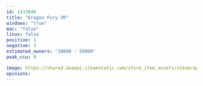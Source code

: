 ```yaml
---
id: 1433040
title: "Dragon Fury VR"
windows: "true"
mac: "false"
linux: false
positive: 1
negative: 2
estimated_owners: "20000 - 50000"
peak_ccu: 0

image: https://shared.akamai.steamstatic.com/store_item_assets/steam/apps/1433040/header.jpg?t=1621108025
opinions:
---
```

